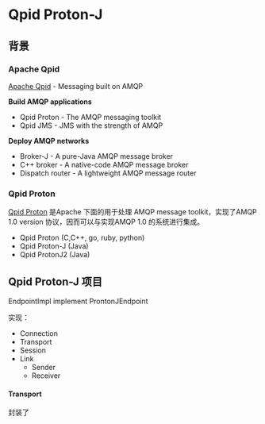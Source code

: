 # Qpid Proton-J

## 背景

### Apache Qpid
[Apache Qpid](https://qpid.apache.org/index.html) - Messaging built on AMQP


**Build AMQP applications**
- Qpid Proton - The AMQP messaging toolkit
- Qpid JMS - JMS with the strength of AMQP
  
**Deploy AMQP networks**
- Broker-J - A pure-Java AMQP message broker
- C++ broker - A native-code AMQP message broker
- Dispatch router - A lightweight AMQP message router

### Qpid Proton

[Qpid Proton](https://qpid.apache.org/proton/index.html) 是Apache 下面的用于处理 AMQP message toolkit，实现了AMQP 1.0 version 协议，因而可以与实现AMQP 1.0 的系统进行集成。

  - Qpid Proton (C,C++, go, ruby, python)
  - Qpid Proton-J (Java)
  - Qpid ProtonJ2 (Java)


## Qpid Proton-J 项目


EndpointImpl implement ProntonJEndpoint

实现：
- Connection
- Transport
- Session
- Link
  - Sender
  - Receiver

#### Transport

封装了
